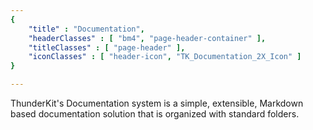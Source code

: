 ```yaml
---
{ 
	"title" : "Documentation",
	"headerClasses" : [ "bm4", "page-header-container" ],
	"titleClasses" : [ "page-header" ],
	"iconClasses" : [ "header-icon", "TK_Documentation_2X_Icon" ]
}

---
```


ThunderKit's Documentation system is a simple, extensible, Markdown based
documentation solution that is organized with standard folders.
